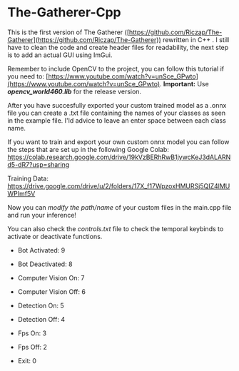 # The-Gatherer-Cpp
This is the first version of The Gatherer ([https://github.com/Riczap/The-Gatherer](https://github.com/Riczap/The-Gatherer)) rewritten in C++ . I still have to clean the code and create header files for readability, the next step is to add an actual GUI using ImGui.

Remember to include OpenCV to the project, you can follow this tutorial if you need to: [https://www.youtube.com/watch?v=unSce_GPwto](https://www.youtube.com/watch?v=unSce_GPwto). 
**Important:** Use ***opencv_world460.lib*** for the release version.

After you have succesfully exported your custom trained model as a .onnx file you can create a .txt file containing the names of your classes as seen in the example file. I'ld advice to leave an enter space between each class name.

If you want to train and export your own custom onnx model you can follow the steps that are set up in the following Google Colab: https://colab.research.google.com/drive/19kVzBERhRwB1jywcKeJ3dALARNd5-dR7?usp=sharing


Training Data: https://drive.google.com/drive/u/2/folders/17X_f17WpzoxHMURSj5QIZ4lMUWPImf5V


Now you can *modify the path/name* of your custom files in the main.cpp file and run your inference!

You can also check the *controls.txt* file to check the temporal keybinds to activate or deactivate functions.

 - Bot Activated: 9
 - Bot Deactivated: 8
 
 - Computer Vision On: 7
 - Computer Vision Off: 6

 - Detection On: 5
 - Detection Off: 4
 
 - Fps On: 3
 - Fps Off: 2

 - Exit: 0

